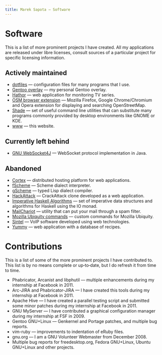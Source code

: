 ```yaml
---
title: Marek Sapota — Software
---
```


# Software

This is a list of more prominent projects I have created.  All my applications
are released under libre licenses, consult sources of a particular project for
specific licensing information.

## Actively maintained

- [dotfiles](/software/dotfiles.html) — configuration files for many programs
  that I use.
- [Gentoo overlay](https://github.com/maarons/overlay) — my personal Gentoo
  overlay.
- [Hathor](/software/hathor.html) — web application for monitoring TV series.
- [OSM browser extension](/software/osm_extension.html) — Mozilla Firefox,
  Google Chrome/Chromium and Opera extension for displaying and searching
  OpenStreetMap.
- [Shade](/software/shade.html) — set of useful command line utilities that can
  substitute many programs commonly provided by desktop environments like GNOME
  or KDE.
- [www](https://github.com/maarons/www) — this website.

## Currently left behind

- [GNU WebSocket4J](/software/gnu_websocket4j.html) — WebSocket protocol
  implementation in Java.

## Abandoned

- [Cortex](/software/cortex.html) — distributed hosting platform for web
  applications.
- [fScheme](/software/fscheme.html) — Scheme dialect interpreter.
- [gScheme](/software/gscheme.html) — typed Lisp dialect compiler.
- [HackAttack](/software/hackattack.html) —  CrackAttack clone developed as a
  web application.
- [Imperative Haskell Algorithms](/software/imperative_haskell_algorithms.html)
  — set of imperative data structures and algorithms for Haskell using the IO
  monad.
- [MailChariot](/software/mailchariot.html) — utility that can put your mail
  through a spam filter.
- [Mozilla Ubiquity commands](/software/ubiquity_commands.html) — custom
  commands for Mozilla Ubiquity.
- [Sintel](/software/sintel.html) — VoIP software developed using web
  technologies.
- [Yummy](/software/yummy.html) — web application with a database of recipes.

# Contributions

This is a list of some of the more prominent projects I have contributed to.
This list is by no means complete or up‐to‐date, but I do refresh it from time
to time.

- Phabricator, Arcanist and libphutil — multiple enhancements during my
  internship at Facebook in 2011.
- Arc-JIRA and Phabricator-JIRA — I have created this tools during my internship
  at Facebook in 2011.
- Apache Hive — I have created a parallel testing script and submitted some
  minor patches during my internship at Facebook in 2011.
- GNU MyServer — I have contributed a graphical configuration manager during my
  internship at FSF in 2009.
- Gentoo GNU+Linux — Genkernel and Portage patches, and multiple bug reports.
- vim-ruby — improvements to indentation of eRuby files.
- gnu.org — I am a GNU Volunteer Webmaster from December 2008.
- Multiple bug reports for freedesktop.org, Fedora GNU+Linux, Ubuntu GNU+Linux
  and other projects.
